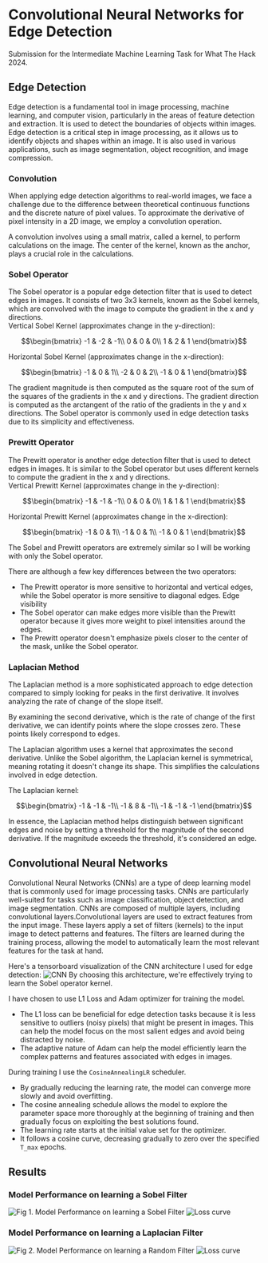 # Convolutional Neural Networks for Edge Detection
Submission for the Intermediate Machine Learning Task for What The Hack 2024.

## Edge Detection
Edge detection is a fundamental tool in image processing, machine learning, and computer vision, particularly in the areas of feature detection and extraction. It is used to detect the boundaries of objects within images. Edge detection is a critical step in image processing, as it allows us to identify objects and shapes within an image. It is also used in various applications, such as image segmentation, object recognition, and image compression.

### Convolution
When applying edge detection algorithms to real-world images, we face a challenge due to the difference between theoretical continuous functions and the discrete nature of pixel values. To approximate the derivative of pixel intensity in a 2D image, we employ a convolution operation.

A convolution involves using a small matrix, called a kernel, to perform calculations on the image. The center of the kernel, known as the anchor, plays a crucial role in the calculations. 

### Sobel Operator
The Sobel operator is a popular edge detection filter that is used to detect edges in images. It consists of two 3x3 kernels, known as the Sobel kernels, which are convolved with the image to compute the gradient in the x and y directions.\
Vertical Sobel Kernel (approximates change in the y-direction):
```math
\begin{bmatrix}
-1 & -2 & -1\\
0 & 0 & 0\\
1 & 2 & 1
\end{bmatrix}
```
Horizontal Sobel Kernel (approximates change in the x-direction):
```math
\begin{bmatrix}
-1 & 0 & 1\\
-2 & 0 & 2\\
-1 & 0 & 1
\end{bmatrix}
```
The gradient magnitude is then computed as the square root of the sum of the squares of the gradients in the x and y directions. The gradient direction is computed as the arctangent of the ratio of the gradients in the y and x directions. The Sobel operator is commonly used in edge detection tasks due to its simplicity and effectiveness.

### Prewitt Operator
The Prewitt operator is another edge detection filter that is used to detect edges in images. It is similar to the Sobel operator but uses different kernels to compute the gradient in the x and y directions.\
Vertical Prewitt Kernel (approximates change in the y-direction):
```math
\begin{bmatrix}
-1 & -1 & -1\\
0 & 0 & 0\\
1 & 1 & 1
\end{bmatrix}
```
Horizontal Prewitt Kernel (approximates change in the x-direction):
```math
\begin{bmatrix}
-1 & 0 & 1\\
-1 & 0 & 1\\
-1 & 0 & 1
\end{bmatrix}
```

The Sobel and Prewitt operators are extremely similar so I will be working with only the Sobel operator. 

There are although a few key differences between the two operators:
- The Prewitt operator is more sensitive to horizontal and vertical edges, while the Sobel operator is more sensitive to diagonal edges. 
Edge visibility
- The Sobel operator can make edges more visible than the Prewitt operator because it gives more weight to pixel intensities around the edges. 
- The Prewitt operator doesn't emphasize pixels closer to the center of the mask, unlike the Sobel operator. 
### Laplacian Method

The Laplacian method is a more sophisticated approach to edge detection compared to simply looking for peaks in the first derivative. It involves analyzing the rate of change of the slope itself.

By examining the second derivative, which is the rate of change of the first derivative, we can identify points where the slope crosses zero. These points likely correspond to edges.

The Laplacian algorithm uses a kernel that approximates the second derivative. Unlike the Sobel algorithm, the Laplacian kernel is symmetrical, meaning rotating it doesn't change its shape. This simplifies the calculations involved in edge detection.

The Laplacian kernel: 
```math
\begin{bmatrix}
-1 & -1 & -1\\
-1 & 8 & -1\\
-1 & -1 & -1
\end{bmatrix}
```

In essence, the Laplacian method helps distinguish between significant edges and noise by setting a threshold for the magnitude of the second derivative. If the magnitude exceeds the threshold, it's considered an edge.

## Convolutional Neural Networks
Convolutional Neural Networks (CNNs) are a type of deep learning model that is commonly used for image processing tasks. CNNs are particularly well-suited for tasks such as image classification, object detection, and image segmentation. CNNs are composed of multiple layers, including convolutional layers.Convolutional layers are used to extract features from the input image. These layers apply a set of filters (kernels) to the input image to detect patterns and features. The filters are learned during the training process, allowing the model to automatically learn the most relevant features for the task at hand.

Here's a tensorboard visualization of the CNN architecture I used for edge detection:
![CNN](TensorBoard.png)
By choosing this architecture, we're effectively trying to learn the Sobel operator kernel.

I have chosen to use L1 Loss and Adam optimizer for training the model.
- The L1 loss can be beneficial for edge detection tasks because it is less sensitive to outliers (noisy pixels) that might be present in images. This can help the model focus on the most salient edges and avoid being distracted by noise.
- The adaptive nature of Adam can help the model efficiently learn the complex patterns and features associated with edges in images.

During training I use the `CosineAnnealingLR` scheduler.
- By gradually reducing the learning rate, the model can converge more slowly and avoid overfitting.
- The cosine annealing schedule allows the model to explore the parameter space more thoroughly at the beginning of training and then gradually focus on exploiting the best solutions found.
- The learning rate starts at the initial value set for the optimizer.
- It follows a cosine curve, decreasing gradually to zero over the specified `T_max` epochs.

## Results
### Model Performance on learning a Sobel Filter 
![Fig 1. Model Performance on learning a Sobel Filter](sobel_predictions.png) 
![Loss curve](sobel_loss_visualization.png)

### Model Performance on learning a Laplacian Filter
![Fig 2. Model Performance on learning a Random Filter ](laplacian_predictions.png)
![Loss curve](laplacian_loss_visualization.png)
